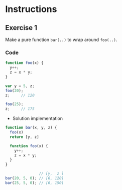 # Instructions

## Exercise 1
Make a pure function `bar(..)` to wrap around `foo(..)`.

### Code

```js
function foo(x) {
  y++;
  z = x * y;
}

var y = 5, z;
foo(20);
z;     // 120

foo(25);
z;     // 175
```

- Solution implementation
```js
function bar(x, y, z) {
  foo(x)
  return [y, z]

  function foo(x) {
    y++;
    z = x * y;
  }
}

               // [y,  z ]
bar(20, 5, 0); // [6, 120]
bar(25, 5, 0); // [6, 150]
```


